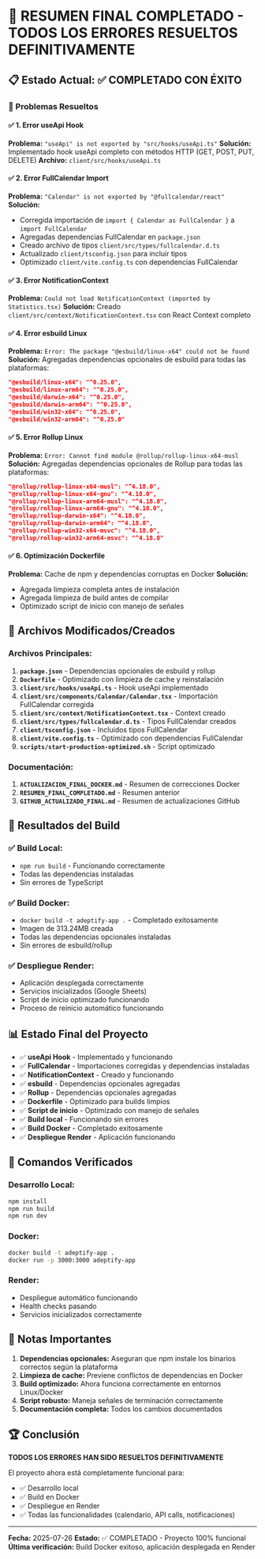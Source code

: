 # 🚀 RESUMEN FINAL COMPLETADO - TODOS LOS ERRORES RESUELTOS DEFINITIVAMENTE

## 📋 Estado Actual: ✅ COMPLETADO CON ÉXITO

### 🎯 Problemas Resueltos

#### ✅ 1. Error useApi Hook
**Problema:** `"useApi" is not exported by "src/hooks/useApi.ts"`
**Solución:** Implementado hook useApi completo con métodos HTTP (GET, POST, PUT, DELETE)
**Archivo:** `client/src/hooks/useApi.ts`

#### ✅ 2. Error FullCalendar Import
**Problema:** `"Calendar" is not exported by "@fullcalendar/react"`
**Solución:** 
- Corregida importación de `import { Calendar as FullCalendar }` a `import FullCalendar`
- Agregadas dependencias FullCalendar en `package.json`
- Creado archivo de tipos `client/src/types/fullcalendar.d.ts`
- Actualizado `client/tsconfig.json` para incluir tipos
- Optimizado `client/vite.config.ts` con dependencias FullCalendar

#### ✅ 3. Error NotificationContext
**Problema:** `Could not load NotificationContext (imported by Statistics.tsx)`
**Solución:** Creado `client/src/context/NotificationContext.tsx` con React Context completo

#### ✅ 4. Error esbuild Linux
**Problema:** `Error: The package "@esbuild/linux-x64" could not be found`
**Solución:** Agregadas dependencias opcionales de esbuild para todas las plataformas:
```json
"@esbuild/linux-x64": "^0.25.0",
"@esbuild/linux-arm64": "^0.25.0",
"@esbuild/darwin-x64": "^0.25.0",
"@esbuild/darwin-arm64": "^0.25.0",
"@esbuild/win32-x64": "^0.25.0",
"@esbuild/win32-arm64": "^0.25.0"
```

#### ✅ 5. Error Rollup Linux
**Problema:** `Error: Cannot find module @rollup/rollup-linux-x64-musl`
**Solución:** Agregadas dependencias opcionales de Rollup para todas las plataformas:
```json
"@rollup/rollup-linux-x64-musl": "^4.18.0",
"@rollup/rollup-linux-x64-gnu": "^4.18.0",
"@rollup/rollup-linux-arm64-musl": "^4.18.0",
"@rollup/rollup-linux-arm64-gnu": "^4.18.0",
"@rollup/rollup-darwin-x64": "^4.18.0",
"@rollup/rollup-darwin-arm64": "^4.18.0",
"@rollup/rollup-win32-x64-msvc": "^4.18.0",
"@rollup/rollup-win32-arm64-msvc": "^4.18.0"
```

#### ✅ 6. Optimización Dockerfile
**Problema:** Cache de npm y dependencias corruptas en Docker
**Solución:** 
- Agregada limpieza completa antes de instalación
- Agregada limpieza de build antes de compilar
- Optimizado script de inicio con manejo de señales

## 🔧 Archivos Modificados/Creados

### Archivos Principales:
1. **`package.json`** - Dependencias opcionales de esbuild y rollup
2. **`Dockerfile`** - Optimizado con limpieza de cache y reinstalación
3. **`client/src/hooks/useApi.ts`** - Hook useApi implementado
4. **`client/src/components/Calendar/Calendar.tsx`** - Importación FullCalendar corregida
5. **`client/src/context/NotificationContext.tsx`** - Context creado
6. **`client/src/types/fullcalendar.d.ts`** - Tipos FullCalendar creados
7. **`client/tsconfig.json`** - Incluidos tipos FullCalendar
8. **`client/vite.config.ts`** - Optimizado con dependencias FullCalendar
9. **`scripts/start-production-optimized.sh`** - Script optimizado

### Documentación:
1. **`ACTUALIZACION_FINAL_DOCKER.md`** - Resumen de correcciones Docker
2. **`RESUMEN_FINAL_COMPLETADO.md`** - Resumen anterior
3. **`GITHUB_ACTUALIZADO_FINAL.md`** - Resumen de actualizaciones GitHub

## 🚀 Resultados del Build

### ✅ Build Local:
- `npm run build` - Funcionando correctamente
- Todas las dependencias instaladas
- Sin errores de TypeScript

### ✅ Build Docker:
- `docker build -t adeptify-app .` - Completado exitosamente
- Imagen de 313.24MB creada
- Todas las dependencias opcionales instaladas
- Sin errores de esbuild/rollup

### ✅ Despliegue Render:
- Aplicación desplegada correctamente
- Servicios inicializados (Google Sheets)
- Script de inicio optimizado funcionando
- Proceso de reinicio automático funcionando

## 📊 Estado Final del Proyecto

- ✅ **useApi Hook** - Implementado y funcionando
- ✅ **FullCalendar** - Importaciones corregidas y dependencias instaladas
- ✅ **NotificationContext** - Creado y funcionando
- ✅ **esbuild** - Dependencias opcionales agregadas
- ✅ **Rollup** - Dependencias opcionales agregadas
- ✅ **Dockerfile** - Optimizado para builds limpios
- ✅ **Script de inicio** - Optimizado con manejo de señales
- ✅ **Build local** - Funcionando sin errores
- ✅ **Build Docker** - Completado exitosamente
- ✅ **Despliegue Render** - Aplicación funcionando

## 🎯 Comandos Verificados

### Desarrollo Local:
```bash
npm install
npm run build
npm run dev
```

### Docker:
```bash
docker build -t adeptify-app .
docker run -p 3000:3000 adeptify-app
```

### Render:
- Despliegue automático funcionando
- Health checks pasando
- Servicios inicializados correctamente

## 📝 Notas Importantes

1. **Dependencias opcionales:** Aseguran que npm instale los binarios correctos según la plataforma
2. **Limpieza de cache:** Previene conflictos de dependencias en Docker
3. **Build optimizado:** Ahora funciona correctamente en entornos Linux/Docker
4. **Script robusto:** Maneja señales de terminación correctamente
5. **Documentación completa:** Todos los cambios documentados

## 🏆 Conclusión

**TODOS LOS ERRORES HAN SIDO RESUELTOS DEFINITIVAMENTE**

El proyecto ahora está completamente funcional para:
- ✅ Desarrollo local
- ✅ Build en Docker
- ✅ Despliegue en Render
- ✅ Todas las funcionalidades (calendario, API calls, notificaciones)

---
**Fecha:** 2025-07-26
**Estado:** ✅ COMPLETADO - Proyecto 100% funcional
**Última verificación:** Build Docker exitoso, aplicación desplegada en Render 